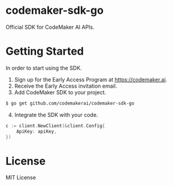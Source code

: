 # codemaker-sdk-go

Official SDK for CodeMaker AI APIs.

# Getting Started

In order to start using the SDK.

1. Sign up for the Early Access Program at https://codemaker.ai.
2. Receive the Early Access invitation email.
3. Add CodeMaker SDK to your project.

```bash
$ go get github.com/codemakerai/codemaker-sdk-go
```

4. Integrate the SDK with your code.

```go
c := client.NewClient(&client.Config{
    ApiKey: apiKey,
})
```

# License

MIT License